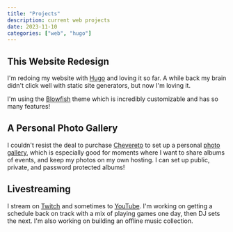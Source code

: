 ```yaml
---
title: "Projects"
description: current web projects
date: 2023-11-10
categories: ["web", "hugo"]
---
```


## This Website Redesign

I'm redoing my website with [Hugo](https://gohugo.io) and loving it so far. A while back my brain didn't click well with static site generators, but now I'm loving it.

I'm using the [Blowfish](https://blowfish.page/) theme which is incredibly customizable and has so many features!

## A Personal Photo Gallery

I couldn't resist the deal to purchase [Chevereto](https://chevereto.com/) to set up a personal [photo gallery](https://binarydigit.photos), which is especially good for moments where I want to share albums of events, and keep my photos on my own hosting. I can set up public, private, and password protected albums! 

## Livestreaming

I stream on [Twitch](https://www.twitch.tv/binarydigit/about) and sometimes to [YouTube](https://youtube.com/BinaryDigit). I'm working on getting a schedule back on track with a mix of playing games one day, then DJ sets the next. I'm also working on building an offline music collection. 
